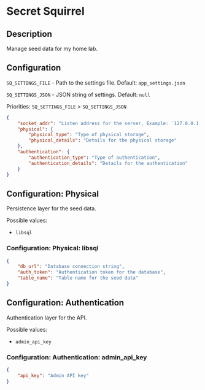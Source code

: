# Secret Squirrel

## Description

Manage seed data for my home lab.

## Configuration

`SQ_SETTINGS_FILE` - Path to the settings file. Default: `app_settings.json`

`SQ_SETTINGS_JSON` - JSON string of settings. Default: `null`

Priorities: `SQ_SETTINGS_FILE` > `SQ_SETTINGS_JSON`

```json
{
    "socket_addr": "Listen address for the server, Example: `127.0.0.1:3000`",
    "physical": {
        "physical_type": "Type of physical storage",
        "physical_details": "Details for the physical storage"
    },
    "authentication": {
        "authentication_type": "Type of authentication",
        "authentication_details": "Details for the authentication"
    }
}
```

## Configuration: Physical

Persistence layer for the seed data.

Possible values:

- `libsql`

### Configuration: Physical: libsql

```json
{
    "db_url": "Database connection string",
    "auth_token": "Authentication token for the database",
    "table_name": "Table name for the seed data"
}
```

## Configuration: Authentication

Authentication layer for the API.

Possible values:

- `admin_api_key`

### Configuration: Authentication: admin_api_key

```json
{
    "api_key": "Admin API key"
}
```
